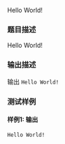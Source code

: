 Hello World!

### 题目描述

Hello World!

### 输出描述

输出 `Hello World!`

### 测试样例

#### 样例1: 输出

```
Hello World!
```

